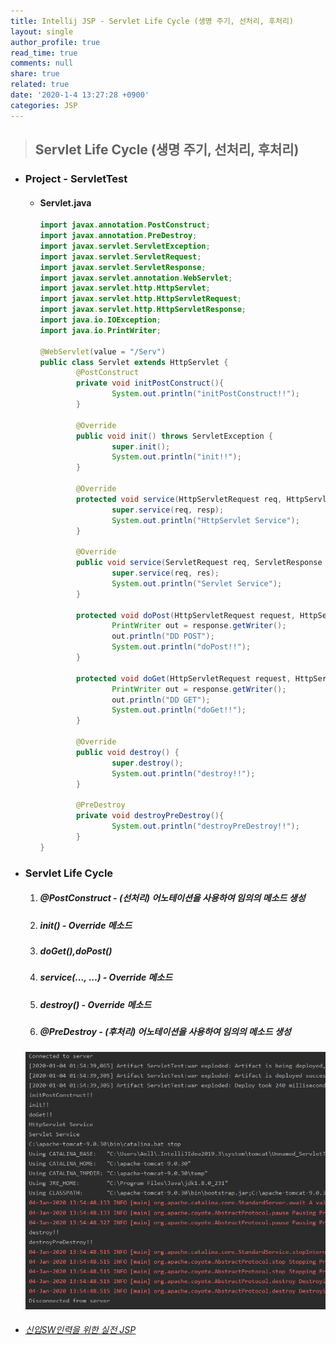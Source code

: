 ```yaml
---
title: Intellij JSP - Servlet Life Cycle (생명 주기, 선처리, 후처리)
layout: single
author_profile: true
read_time: true
comments: null
share: true
related: true
date: '2020-1-4 13:27:28 +0900'
categories: JSP
---
```


> ## Servlet Life Cycle (생명 주기, 선처리, 후처리)

* ### Project - ServletTest 
	* #### Servlet.java
		```java
		import javax.annotation.PostConstruct;
		import javax.annotation.PreDestroy;
		import javax.servlet.ServletException;
		import javax.servlet.ServletRequest;
		import javax.servlet.ServletResponse;
		import javax.servlet.annotation.WebServlet;
		import javax.servlet.http.HttpServlet;
		import javax.servlet.http.HttpServletRequest;
		import javax.servlet.http.HttpServletResponse;
		import java.io.IOException;
		import java.io.PrintWriter;

		@WebServlet(value = "/Serv")
		public class Servlet extends HttpServlet {
				@PostConstruct
				private void initPostConstruct(){
						System.out.println("initPostConstruct!!");
				}

				@Override
				public void init() throws ServletException {
						super.init();
						System.out.println("init!!");
				}

				@Override
				protected void service(HttpServletRequest req, HttpServletResponse resp) throws ServletException, IOException {
						super.service(req, resp);
						System.out.println("HttpServlet Service");
				}

				@Override
				public void service(ServletRequest req, ServletResponse res) throws ServletException, IOException {
						super.service(req, res);
						System.out.println("Servlet Service");
				}

				protected void doPost(HttpServletRequest request, HttpServletResponse response) throws javax.servlet.ServletException, IOException {
						PrintWriter out = response.getWriter();
						out.println("DD POST");
						System.out.println("doPost!!");
				}

				protected void doGet(HttpServletRequest request, HttpServletResponse response) throws javax.servlet.ServletException, IOException {
						PrintWriter out = response.getWriter();
						out.println("DD GET");
						System.out.println("doGet!!");
				}

				@Override
				public void destroy() {
						super.destroy();
						System.out.println("destroy!!");
				}

				@PreDestroy
				private void destroyPreDestroy(){
						System.out.println("destroyPreDestroy!!");
				}
		}
		```
	
* ### Servlet Life Cycle
	1. 	##### @PostConstruct - (선처리) 어노테이션을 사용하여 임의의 메소드 생성
	2. 	##### init() - Override 메소드
	3. 	##### doGet(),doPost()
	4. 	##### service(..., ...) - Override 메소드
	5. 	##### destroy() - Override 메소드
	6. 	##### @PreDestroy - (후처리) 어노테이션을 사용하여 임의의 메소드 생성
		
  ![](/assets/img/jsp/servlet_rifecycle.png)
	 
* ###### [신입SW인력을 위한 실전 JSP]	


[신입SW인력을 위한 실전 JSP]: https://www.youtube.com/watch?v=U6FA7oWgizc&list=PLieE0qnqO2kTyzAlsvxzoulHVISvO8zA9&index=38